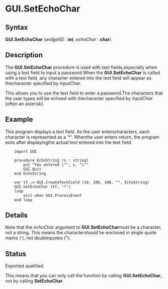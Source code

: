 
# GUI.SetEchoChar

## Syntax
**GUI.SetEchoChar** (_widgetID_ : **int**, _echoChar_ : **char**)

## Description
The **GUI.SetEchoChar** procedure is used with text fields,especially when using a text field to input a password.When the **GUI.SetEchoChar** is called with a text field, any character entered into the text field will appear as thecharacter specified by _inputChar_.

This allows you to use the text field to enter a password.The characters that the user types will be echoed with thecharacter specified by _inputChar_ (often an asterisk).


## Example
This program displays a text field.  As the user enterscharacters, each character is represented as a '*'.  Whenthe user enters return, the program exits after displayingthe actual text entered into the text field.



        import GUI

        procedure EchoString (s : string)
            put "You entered \"", s, "\""
            GUI.Quit
        end EchoString

        var tf := GUI.CreateTextField (10, 100, 100, "", EchoString)
        GUI.SetEchoChar (tf, '*')
        loop
            exit when GUI.ProcessEvent
        end loop
## Details
Note that the _echoChar_ argument to **GUI.SetEchoChar**must be a character, not a string. This means the charactershould be enclosed in single quote marks ('), not doublequotes (").


## Status
Exported qualified.

This means that you can only call the function by calling **GUI.SetEchoChar**, not by calling **SetEchoChar**.

